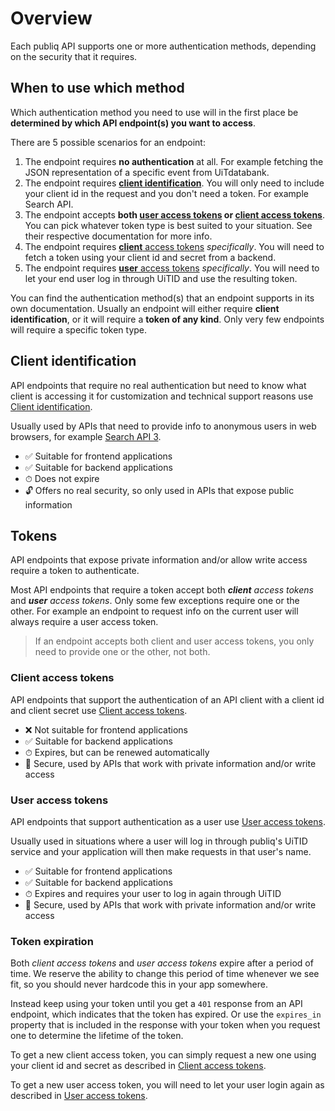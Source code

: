 # Overview

Each publiq API supports one or more authentication methods, depending on the security that it requires.

## When to use which method

Which authentication method you need to use will in the first place be **determined by which API endpoint(s) you want to access**. 

There are 5 possible scenarios for an endpoint:

1. The endpoint requires **no authentication** at all. For example fetching the JSON representation of a specific event from UiTdatabank.
2. The endpoint requires **[client identification](#client-identification)**. You will only need to include your client id in the request and you don't need a token. For example Search API.
3. The endpoint accepts **both [user access tokens](#user-access-tokens) or [client access tokens](#client-access-tokens)**. You can pick whatever token type is best suited to your situation. See their respective documentation for more info.
4. The endpoint requires [**client** access tokens](#client-access-tokens) _specifically_. You will need to fetch a token using your client id and secret from a backend.
5. The endpoint requires [**user** access tokens](#user-access-tokens) _specifically_. You will need to let your end user log in through UiTID and use the resulting token.

You can find the authentication method(s) that an endpoint supports in its own documentation. Usually an endpoint will either require **client identification**, or it will require a **token of any kind**. Only very few endpoints will require a specific token type.

## Client identification

API endpoints that require no real authentication but need to know what client is accessing it for customization and technical support reasons use [Client identification](Authentication-methods/Client-identification.md). 

Usually used by APIs that need to provide info to anonymous users in web browsers, for example [Search API 3](https://publiq.stoplight.io/docs/uitdatabank/reference/Search-API.v3.json).

- ✅ Suitable for frontend applications
- ✅ Suitable for backend applications
- ⏱ Does not expire
- 🔓 Offers no real security, so only used in APIs that expose public information

## Tokens

API endpoints that expose private information and/or allow write access require a token to authenticate.

Most API endpoints that require a token accept both _**client** access tokens_ and _**user** access tokens_. Only some few exceptions require one or the other. For example an endpoint to request info on the current user will always require a user access token.

> If an endpoint accepts both client and user access tokens, you only need to provide one or the other, not both.

### Client access tokens

API endpoints that support the authentication of an API client with a client id and client secret use [Client access tokens](Authentication-methods/Client-access-token.md).

- ❌ Not suitable for frontend applications
- ✅ Suitable for backend applications
- ⏱ Expires, but can be renewed automatically
- 🔐 Secure, used by APIs that work with private information and/or write access

### User access tokens

API endpoints that support authentication as a user use [User access tokens](Authentication-methods/User-access-token.md). 

Usually used in situations where a user will log in through publiq's UiTID service and your application will then make requests in that user's name.

- ✅ Suitable for frontend applications
- ✅ Suitable for backend applications
- ⏱ Expires and requires your user to log in again through UiTID
- 🔐 Secure, used by APIs that work with private information and/or write access

### Token expiration

Both _client access tokens_ and _user access tokens_ expire after a period of time. We reserve the ability to change this period of time whenever we see fit, so you should never hardcode this in your app somewhere. 

Instead keep using your token until you get a `401` response from an API endpoint, which indicates that the token has expired. Or use the `expires_in` property that is included in the response with your token when you request one to determine the lifetime of the token.

To get a new client access token, you can simply request a new one using your client id and secret as described in [Client access tokens](Authentication-methods/Client-access-token.md).

To get a new user access token, you will need to let your user login again as described in [User access tokens](Authentication-methods/User-access-token.md).

